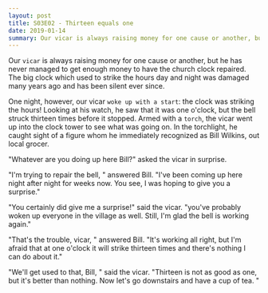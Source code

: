 ```yaml
---
layout: post
title: S03E02 - Thirteen equals one
date: 2019-01-14
summary: Our vicar is always raising money for one cause or another, but he has never managed to get enough money to have the church clock repaired.
---
```


  Our `vicar` is always raising money for one cause or another, but he has never managed to get enough money to have the church clock repaired. The big clock which used to strike the hours day and night was damaged many years ago and has been silent ever since.

  One night, however, our vicar `woke up with a start`: the clock was striking the hours! Looking at his watch, he saw that it was one o'clock, but the bell struck thirteen times before it stopped. Armed with a `torch`, the vicar went up into the clock tower to see what was going on. In the torchlight, he caught sight of a figure whom he immediately recognized as Bill Wilkins, out local grocer.

  "Whatever are you doing up here Bill?" asked the vicar in surprise.

 "I'm trying to repair the bell, " answered Bill. "I've been coming up here night after night for weeks now. You see, I was hoping to give you a surprise."

"You certainly did give me a surprise!" said the vicar. "you've probably woken up everyone in the village as well. Still, I'm glad the bell is working again."

  "That's the trouble, vicar, " answered Bill. "It's working all right, but I'm afraid that at one o'clock it will strike thirteen times and there's nothing I can do about it."

  "We'll get used to that, Bill, " said the vicar. "Thirteen is not as good as one, but it's better than nothing. Now let's go downstairs and have a cup of tea. "
